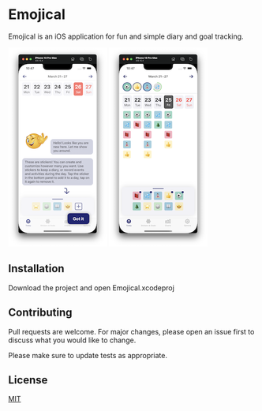 # Emojical

Emojical is an iOS application for fun and simple diary and goal tracking.

![Welcome Screen"](Emojical/Screenshots/iphone-13-pro-max/welcome-light-frame-200.png)
![Today Screen"](Emojical/Screenshots/iphone-13-pro-max/today-light-frame-200.png)

## Installation

Download the project and open Emojical.xcodeproj 

## Contributing
Pull requests are welcome. For major changes, please open an issue first to discuss what you would like to change.

Please make sure to update tests as appropriate.

## License
[MIT](LICENSE)
